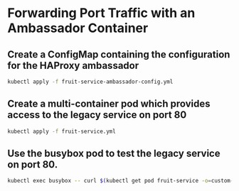 # Forwarding Port Traffic with an Ambassador Container

## Create a ConfigMap containing the configuration for the HAProxy ambassador

```bash
kubectl apply -f fruit-service-ambassador-config.yml
```

## Create a multi-container pod which provides access to the legacy service on port 80

```bash
kubectl apply -f fruit-service.yml
```

## Use the busybox pod to test the legacy service on port 80.

```bash
kubectl exec busybox -- curl $(kubectl get pod fruit-service -o=custom-columns=IP:.status.podIP --no-headers):80
```